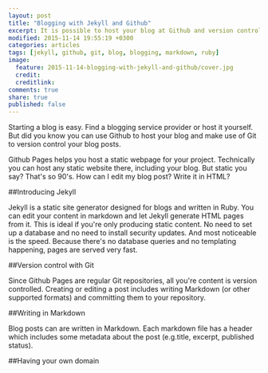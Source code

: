 ```yaml
---
layout: post
title: "Blogging with Jekyll and Github"
excerpt: It is possible to host your blog at Github and version control your blog posts with Git. Here's how.
modified: 2015-11-14 19:55:19 +0300
categories: articles
tags: [jekyll, github, git, blog, blogging, markdown, ruby]
image:
  feature: 2015-11-14-blogging-with-jekyll-and-github/cover.jpg
  credit:
  creditlink:
comments: true
share: true
published: false
---
```


Starting a blog is easy. Find a blogging service provider or host it yourself. But did you know you can use Github to host your blog and make use of Git to version control your blog posts.

Github Pages helps you host a static webpage for your project. Technically you can host any static website there, including your blog. But static you say? That's so 90's. How can I edit my blog post? Write it in HTML?

##Introducing Jekyll

Jekyll is a static site generator designed for blogs and written in Ruby. You can edit your content in markdown and let Jekyll generate HTML pages from it. This is ideal if you're only producing static content. No need to set up a database and no need to install security updates. And most noticeable is the speed. Because there's no database queries and no templating happening, pages are served very fast.

##Version control with Git

Since Github Pages are regular Git repositories, all you're content is version controlled. Creating or editing a post includes writing Markdown (or other supported formats) and committing them to your repository.

##Writing in Markdown

Blog posts can are written in Markdown. Each markdown file has a header which includes some metadata about the post (e.g.title, excerpt, published status).  

##Having your own domain
